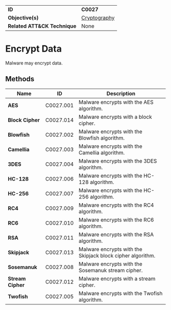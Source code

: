 |||
|---|---|
|**ID**|**C0027**|
|**Objective(s)**|[Cryptography](../cryptography)|
|**Related ATT&CK Technique**|None|


Encrypt Data
============
Malware may encrypt data. 

Methods
-------
|Name|ID|Description|
|---|---|---|
|**AES**|C0027.001|Malware encrypts with the AES algorithm.|
|**Block Cipher**|C0027.014|Malware encrypts with a block cipher.|
|**Blowfish**|C0027.002|Malware encrypts with the Blowfish algorithm.|
|**Camellia**|C0027.003|Malware encrypts with the Camellia algorithm.|
|**3DES**|C0027.004|Malware encrypts with the 3DES algorithm.|
|**HC-128**|C0027.006|Malware encrypts with the HC-128 algorithm.|
|**HC-256**|C0027.007|Malware encrypts with the HC-256 algorithm.|
|**RC4**|C0027.009|Malware encrypts with the RC4 algorithm.|
|**RC6**|C0027.010|Malware encrypts with the RC6 algorithm.|
|**RSA**|C0027.011|Malware encrypts with the RSA algorithm.|
|**Skipjack**|C0027.013|Malware encrypts with the Skipjack block cipher algorithm.|
|**Sosemanuk**|C0027.008|Malware encrypts with the Sosemanuk stream cipher.|
|**Stream Cipher**|C0027.012|Malware encrypts with a stream cipher.|
|**Twofish**|C0027.005|Malware encrypts with the Twofish algorithm.|



